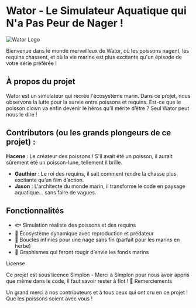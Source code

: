 # Wator - Le Simulateur Aquatique qui N'a Pas Peur de Nager !

![Wator Logo](https://via.placeholder.com/150)

Bienvenue dans le monde merveilleux de Wator, où les poissons nagent, les requins chassent, et où la vie marine est plus excitante qu'un épisode de votre série préférée !

## À propos du projet

Wator est un simulateur qui recrée l'écosystème marin. Dans ce projet, nous observons la lutte pour la survie entre poissons et requins. Est-ce que le poisson clown va enfin devenir le héros qu’il mérite d’être ? Seul Wator peut nous le dire !

## Contributors (ou les grands plongeurs de ce projet) :

 **Hacene** : Le créateur des poissons ! S'il avait été un poisson, il aurait sûrement été un poisson-lune, tellement il brille.
- **Gauthier** : Le roi des requins, il sait comment rendre la chasse plus excitante qu’un film d’action.
- **Jason** : L'architecte du monde marin, il transforme le code en paysage aquatique… sans faire de vagues.

## Fonctionnalités

- 🐟 Simulation réaliste des poissons et des requins
- 🌊 Écosystème dynamique avec reproduction et prédateur
- 🔄 Boucles infinies pour une nage sans fin (parfait pour les marins en herbe)
- 🎨 Graphismes qui feront rougir d’envie les fonds marins

License

Ce projet est sous licence Simplon - Merci à Simplon pour nous avoir appris que même dans le code, il faut savoir rester à flot ! 🚤
Remerciements

Un grand merci à nos contributeurs et à tous ceux qui ont cru en ce projet ! Que les poissons soient avec vous !
